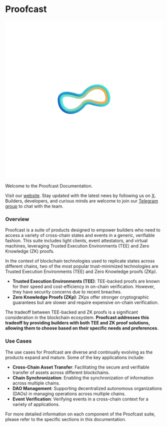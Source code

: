 # Proofcast 

![](./proofcast-logo.png)

Welcome to the Proofcast Documentation.

Visit our [website](https://www.proofcast.xyz). 
Stay updated with the latest news by following us on [X](https://www.x.com/proofcastlabs). 
Builders, developers, and curious minds are welcome to join our [Telegram group](https://t.me/proofcast_builder) to chat with the team.



### Overview

Proofcast is a suite of products designed to empower builders who need to access a variety of cross-chain states and events in a generic, verifiable fashion. This suite includes light clients, event attestators, and virtual machines, leveraging Trusted Execution Environments (TEE) and Zero Knowledge (ZK) proofs.

In the context of blockchain technologies used to replicate states across different chains, two of the most popular trust-minimized technologies are Trusted Execution Environments (TEE) and Zero Knowledge proofs (ZKp).

- **Trusted Execution Environments (TEE)**: TEE-backed proofs are known for their speed and cost-efficiency in on-chain verification. However, they have security concerns due to recent breaches.
- **Zero Knowledge Proofs (ZKp)**: ZKps offer stronger cryptographic guarantees but are slower and require expensive on-chain verification.

The tradeoff between TEE-backed and ZK proofs is a significant consideration in the blockchain ecosystem. 
**Proofcast addresses this tradeoff by providing builders with both TEE and ZK proof solutions, allowing them to choose based on their specific needs and preferences.**

### Use Cases

The use cases for Proofcast are diverse and continually evolving as the products expand and mature. Some of the key applications include:

- **Cross-Chain Asset Transfer**: Facilitating the secure and verifiable transfer of assets across different blockchains.
- **Chain Synchronization**: Enabling the synchronization of information across multiple chains.
- **DAO Management**: Supporting decentralized autonomous organizations (DAOs) in managing operations across multiple chains.
- **Event Verification**: Verifying events in a cross-chain context for a variety of applications.



For more detailed information on each component of the Proofcast suite, please refer to the specific sections in this documentation.
